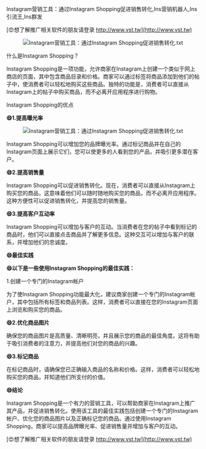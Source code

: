 Instagram营销工具：通过Instagram Shopping促进销售转化,Ins营销机器人,Ins引流王,Ins群发

[😍想了解推广相关软件的朋友请登录 http://www.vst.tw](http://www.vst.tw)

 <center><img src="https://vst.tw/MP4/tuiguang/png/1.png" alt="Instagram营销工具：通过Instagram Shopping促进销售转化.txt"></center>

什么是Instagram Shopping？

Instagram Shopping是一项功能，允许商家在Instagram上创建一个类似于网上商店的页面，其中包含商品目录和价格。商家可以通过标签将商品添加到他们的帖子中，使消费者可以轻松地购买这些商品。独特的功能是，消费者可以直接从Instagram上的帖子中购买商品，而不必离开应用程序进行购物。

Instagram Shopping的优点

**😄1.提高曝光率**

 <center><img src="https://vst.tw/MP4/tuiguang/png/6.png" alt="Instagram营销工具：通过Instagram Shopping促进销售转化.txt"></center>

Instagram Shopping可以增加您的品牌曝光率。通过标记商品并在自己的Instagram页面上展示它们，您可以使更多的人看到您的产品，并吸引更多潜在客户。

**😄2.提高销售量**

Instagram Shopping可以促进销售转化。现在，消费者可以直接从Instagram上购买您的商品，这意味着他们可以随时随地购买您的商品，而不必离开应用程序。这种方便性可以促进销售转化，并提高您的销售量。

**😄3.提高客户互动率**

Instagram Shopping可以增加与客户的互动。当消费者在您的帖子中看到标记的商品时，他们可以直接点击商品并了解更多信息。这种交互可以增加与客户的联系，并增加他们的忠诚度。

**😄最佳实践**

**😄以下是一些使用Instagram Shopping的最佳实践：**

1.创建一个专门的Instagram帐户

为了使Instagram Shopping功能最大化，建议商家创建一个专门的Instagram帐户，其中包括所有标签和商品列表。这样，消费者可以直接在您的Instagram页面上浏览和购买您的商品。

**😄2.优化商品图片**

确保您的商品图片是高质量、清晰明亮，并且展示您的商品的最佳角度。这将有助于吸引消费者的注意力，并提高他们对您的商品的兴趣。

**😄3.标记商品**

在标记商品时，请确保您已正确输入商品的名称和价格。这样，消费者可以轻松地购买您的商品，并知道他们所支付的价值。

**😄结论**

Instagram Shopping是一个有力的营销工具，可以帮助商家在Instagram上推广其产品，并促进销售转化。使用该工具的最佳实践包括创建一个专门的Instagram帐户、优化您的商品图片以及正确标记您的商品。通过使用Instagram Shopping，商家可以提高品牌曝光率、促进销售量并增加与客户的互动。

[😍想了解推广相关软件的朋友请登录 http://www.vst.tw](http://www.vst.tw)



